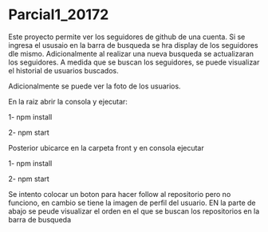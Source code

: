 # Parcial1_20172

Este proyecto permite ver los seguidores de github de una cuenta. Si se ingresa el ususaio en la barra de busqueda se hra display de los seguidores dle mismo. Adicionalmente al realizar una nueva busqueda se actualizaran los seguidores. A medida que se buscan los seguidores, se puede visualizar el historial de usuarios buscados. 

Adicionalmente se puede ver la foto de los usuarios.

En la raiz abrir la consola y ejecutar:

  1- npm install

  2- npm start

Posterior ubicarce en la carpeta front y en consola ejecutar

1- npm install

2- npm start

Se intento colocar un boton para hacer follow al repositorio pero no funciono, en cambio se tiene la imagen de perfil del usuario. EN la parte de abajo se peude visualizar el orden en el que se buscan los repositorios en la barra de busqueda
